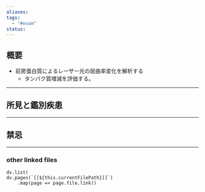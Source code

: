 ```yaml
---
aliases: 
tags:
  - "#exam"
status:
---
```

## 概要
- 前房蛋白質によるレーザー光の屈曲率変化を解析する
	- タンパク質増減を評価する。
---
## 所見と鑑別疾患
---
## 禁忌
---
### other linked files
```dataviewjs
dv.list(
dv.pages(`[[${this.currentFilePath}]]`)
	.map(page => page.file.link))
```
